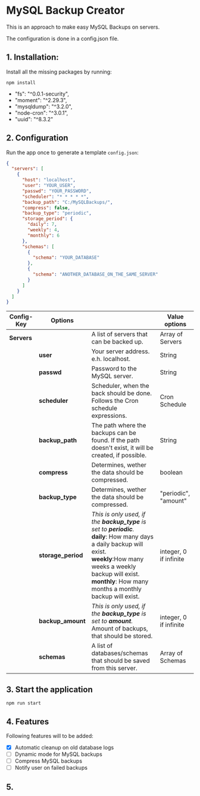 # MySQL Backup Creator

This is an approach to make easy MySQL Backups on servers.

The configuration is done in a config.json file. 


## 1. Installation:

Install all the missing packages by running:

``
npm install
``

- "fs": "^0.0.1-security",
- "moment": "^2.29.3",
- "mysqldump": "^3.2.0",
- "node-cron": "^3.0.1",
- "uuid": "^8.3.2"

## 2. Configuration

Run the app once to generate a template `config.json`:

````json
{
  "servers": [
    {
      "host": "localhost",
      "user": "YOUR_USER",
      "passwd": "YOUR_PASSWORD",
      "scheduler": "* * * * *",
      "backup_path": "C:/MySQLBackups/",
      "compress": false,
      "backup_type": "periodic",
      "storage_period": {
        "daily": 7,
        "weekly": 4,
        "monthly": 6
      },
      "schemas": [
        {
          "schema": "YOUR_DATABASE"
        },
        {
          "schema": "ANOTHER_DATABASE_ON_THE_SAME_SERVER"
        }
      ]
    }
  ]
}
````
| Config-Key  | Options            |                                                                                                                                                                                                                                                       | Value options      |
|-------------|--------------------|-------------------------------------------------------------------------------------------------------------------------------------------------------------------------------------------------------------------------------------------------------|--------------------|
 | **Servers** |                    | A list of servers that can be backed up.                                                                                                                                                                                                              | Array of Servers   |
|             | **user**           | Your server address. e.h. localhost.                                                                                                                                                                                                                  | String             |
|             | **passwd**         | Password to the MySQL server.                                                                                                                                                                                                                         | String             |
|             | **scheduler**      | Scheduler, when the back should be done. Follows the Cron schedule expressions.                                                                                                                                                                       | Cron Schedule      |
|             | **backup_path**    | The path where the backups can be found. If the path doesn't exist, it will be created, if possible.                                                                                                                                                  | String             |
|             | **compress**       | Determines, wether the data should be compressed.                                                                                                                                                                                                     | boolean            |
|             | **backup_type**    | Determines, wether the data should be compressed.                                                                                                                                                                                                     | "periodic", "amount" |
|             | **storage_period** | *This is only used, if the **backup_type** is set to **periodic**.*<br/> **daily**: How many days a daily backup will exist.<br/>**weekly**:How many weeks a weekly backup will exist. <br/>**monthly**: How many months a monthly backup will exist. | integer, 0 if infinite |
|             | **backup_amount**  | *This is only used, if the **backup_type** is set to **amount**.*<br/>Amount of backups, that should be stored.                                                                                                                                       | integer, 0 if infinite |
|             | **schemas**        | A list of databases/schemas that should be saved from this server.                                                                                                                                                                                    | Array of Schemas   |





## 3. Start the application

```
npm run start
```

## 4. Features
Following features will to be added:
- [x] Automatic cleanup on old database logs
- [ ] Dynamic mode for MySQL backups
- [ ] Compress MySQL backups
- [ ] Notify user on failed backups

## 5. 
